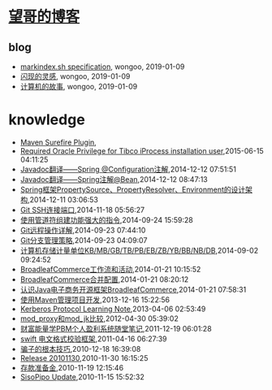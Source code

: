 # [望哥的博客](http://blog.sisopipo.com)

## blog
* [markindex.sh specification](/markindex), wongoo, 2019-01-09
* [闪现的灵感](/flash-idea), wongoo, 2019-01-09
* [计算机的故事](/cs-stories), wongoo, 2019-01-09
# knowledge
* [Maven Surefire Plugin](/2016/2016-03-27-maven-surefire-plugin),
* [Required Oracle Privilege for Tibco iProcess installation user](/2015/2015-06-15-required-oracle-privilege-for-tibco-iprocess-installation-user),2015-06-15 04:11:25
* [Javadoc翻译——Spring @Configuration注解](/2014/2014-12-12-javadoc-spring-configuration),2014-12-12 07:51:51
* [Javadoc翻译——Spring注解@Bean](/2014/2014-12-12-javadoc-spring-bean),2014-12-12 08:47:13
* [Spring框架PropertySource、PropertyResolver、Environment的设计架构](/2014/2014-12-11-spring-propertysource-propertyresolver-environment),2014-12-11 03:06:53
* [Git SSH连接端口](/2014/2014-11-18-git-ssh-port),2014-11-18 05:56:27
* [使用管道符组建功能强大的指令](/2014/2014-09-24-using-pipe-operator-to-impl-powful-commands),2014-09-24 15:59:28
* [Git远程操作详解](/2014/2014-09-23-git-remote-commands),2014-09-23 07:44:10
* [Git分支管理策略](/2014/2014-09-23-git-branch-mangement),2014-09-23 04:09:07
* [计算机存储计量单位KB/MB/GB/TB/PB/EB/ZB/YB/BB/NB/DB](/2014/2014-09-02-computer-unit-kbmbgbtbpbebzbybbbnbdb),2014-09-02 09:24:52
* [BroadleafCommerce工作流和活动](/2014/2014-01-21-broadleafcommerce-workflow-and-activity),2014-01-21 10:15:52
* [BroadleafCommerce合并配置](/2014/2014-01-21-broadleafcommerce-merge-config),2014-01-21 08:20:12
* [认识Java电子商务开源框架BroadleafCommerce](/2014/2014-01-21-about-broadleafcommerce),2014-01-21 07:58:31
* [使用Maven管理项目开发](/2013/2013-12-16-using-maven-to-manage-project),2013-12-16 15:22:56
* [Kerberos Protocol Learning Note](/2013/2013-04-06-kerberos-protocol-learning-note),2013-04-06 02:53:49
* [mod_proxy和mod_jk比较](/2012/2012-04-30-mod_proxy-and-cmod_jk),2012-04-30 05:39:02
* [财富能量学PBM个人盈利系统随堂笔记](/2011/2011-12-19-PBM),2011-12-19 06:01:28
* [swift 电文格式校验框架](/2011/2011-04-16-swift_format_check_framework),2011-04-16 06:27:39
* [骗子的根本技巧](/2010/2010-12-18-the_basic_skill_of_cheater),2010-12-18 16:39:08
* [Release 20101130](/2010/2010-11-30-release-20101130),2010-11-30 16:15:25
* [存款准备金](/2010/2010-11-19-deposit-reserve),2010-11-19 12:15:46
* [SisoPipo Update](/2010/2010-11-15-sisopipoupdate),2010-11-15 15:52:32
